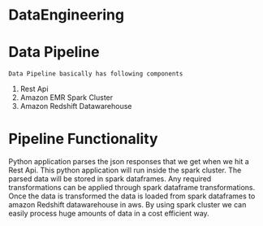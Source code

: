 # DataEngineering

# Data Pipeline

`Data Pipeline basically has following components`

1) Rest Api 
2) Amazon EMR Spark Cluster 
3) Amazon Redshift Datawarehouse

# Pipeline Functionality

Python application parses the json responses that we get when we hit a Rest Api. This python application will run inside the spark cluster. The parsed 
data will be stored in spark dataframes. Any required transformations can be applied through spark dataframe transformations. Once the data is
transformed the data is loaded from spark dataframes to amazon Redshift datawarehouse in aws. By using spark cluster we can easily process huge amounts
of data in a cost efficient way.
